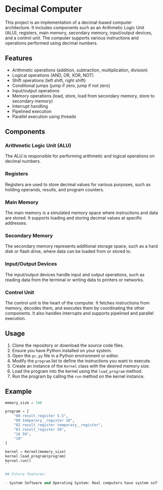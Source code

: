 # Decimal Computer

This project is an implementation of a decimal-based computer architecture. It includes components such as an Arithmetic Logic Unit (ALU), registers, main memory, secondary memory, input/output devices, and a control unit. The computer supports various instructions and operations performed using decimal numbers.

## Features

- Arithmetic operations (addition, subtraction, multiplication, division)
- Logical operations (AND, OR, XOR, NOT)
- Shift operations (left shift, right shift)
- Conditional jumps (jump if zero, jump if not zero)
- Input/output operations
- Memory operations (load, store, load from secondary memory, store to secondary memory)
- Interrupt handling
- Pipelined execution
- Parallel execution using threads

## Components

### Arithmetic Logic Unit (ALU)

The ALU is responsible for performing arithmetic and logical operations on decimal numbers.

### Registers

Registers are used to store decimal values for various purposes, such as holding operands, results, and program counters.

### Main Memory

The main memory is a simulated memory space where instructions and data are stored. It supports loading and storing decimal values at specific addresses.

### Secondary Memory

The secondary memory represents additional storage space, such as a hard disk or flash drive, where data can be loaded from or stored to.

### Input/Output Devices

The input/output devices handle input and output operations, such as reading data from the terminal or writing data to printers or networks.

### Control Unit

The control unit is the heart of the computer. It fetches instructions from memory, decodes them, and executes them by coordinating the other components. It also handles interrupts and supports pipelined and parallel execution.

## Usage

1. Clone the repository or download the source code files.
2. Ensure you have Python installed on your system.
3. Open the `pc.py` file in a Python environment or editor.
4. Modify the `program` list to define the instructions you want to execute.
5. Create an instance of the `Kernel` class with the desired memory size.
6. Load the program into the kernel using the `load_program` method.
7. Run the program by calling the `run` method on the kernel instance.

## Example

```python
memory_size = 100

program = [
    "00 result_register 5.5",
    "00 temporary__register 10",
    "02 result_register temporary__register",
    "01 result_register 50",
    "16 50",
    "19"
]

kernel = Kernel(memory_size)
kernel.load_program(program)
kernel.run()
``

## Future features:

- System Software and Operating System: Real computers have system software, including an operating system, device drivers, and utility programs, that manage the computer's resources, provide services to applications, and facilitate user interaction. Developing a basic operating system and system software components would make the decimal computer more complete and functional.

